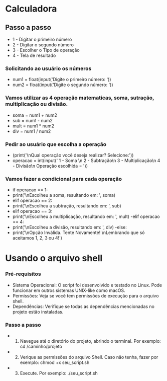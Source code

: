 # Calculadora
## Passo a passo

* 1 - Digitar o primeiro número
* 2 - Digitar o segundo número
* 3 - Escolher o Tipo de operação
* 4 - Tela de resultado
  
### Solicitando ao usuário os números
- num1 = float(input('Digite o primeiro número: '))
- num2 = float(input('Digite o segundo número: '))

### Vamos utilizar as 4 operação matematicas, soma, sutração, multiplicação ou divisão.
- soma = num1 + num2
- sub = num1 - num2
- mult = num1 * num2
- div = num1 / num2

### Pedir ao usuário que escolha a operação
- (print('\nQual operação você deseja realizar? Selecione:'))
- operacao = int(input(' 1 - Soma \n 2 - Subtração\n 3 - Multiplicação\n 4 - Divisão\n Operação escolhida = '))


### Vamos fazer a condicional para cada operação
- if operacao == 1:
-  print('\nEscolheu a soma, resultando em: ', soma)
- elif operacao == 2:
-   print('\nEscolheu a subtração, resultando em: ', sub)
- elif operacao == 3:
-  print('\nEscolheu a multiplicação, resultando em: ', mult)
-elif operacao == 4:
-  print('\nEscolheu a divisão, resultando em: ', div)
-else:
-  print('\nOpção Inválida. Tente Novamente! \nLembrando que só aceitamos 1, 2, 3 ou 4!')

# Usando o arquivo shell
### Pré-requisitos

- Sistema Operacional: O script foi desenvolvido e testado no Linux. Pode funcionar em outros sistemas UNIX-like como macOS.
- Permissões: Veja se você tem permissões de execução para o arquivo shell.
- Dependências: Verifique se todas as dependências mencionadas no projeto estão instaladas.

### Passo a passo
- 1. Navegue até o diretório do projeto, abrindo o terminal. Por exemplo:
     cd /caminho/projeto
- 2. Verique as permissões do arquivo Shell. Caso não tenha, fazer por exemplo:
    chmod +x seu_script.sh
- 3. Execute. Por exemplo:
     ./seu_script.sh
     
     
